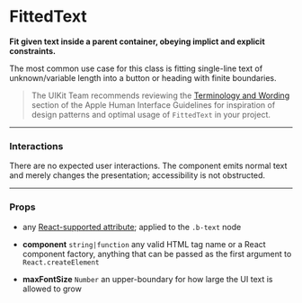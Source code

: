 # FittedText
__Fit given text inside a parent container, obeying implict and explicit constraints.__

The most common use case for this class is fitting single-line text of unknown/variable length into a button or heading with finite boundaries.

> The UIKit Team recommends reviewing the [Terminology and Wording](https://developer.apple.com/library/mac/documentation/UserExperience/Conceptual/OSXHIGuidelines/TerminologyWording.html#//apple_ref/doc/uid/20000957-CH15-SW1) section of the Apple Human Interface Guidelines for inspiration of design patterns and optimal usage of `FittedText` in your project.

---

### Interactions

There are no expected user interactions. The component emits normal text and merely changes the presentation; accessibility is not obstructed.

---

### Props

- any [React-supported attribute](https://facebook.github.io/react/docs/tags-and-attributes.html#html-attributes); applied to the `.b-text` node

- __component__ `string|function`
  any valid HTML tag name or a React component factory, anything that can be passed as the first argument to `React.createElement`

- __maxFontSize__ `Number`
  an upper-boundary for how large the UI text is allowed to grow
